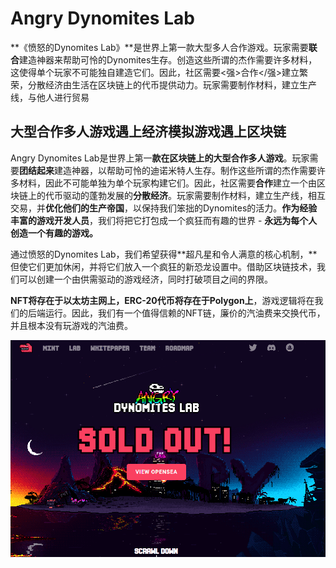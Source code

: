 # Angry Dynomites Lab



**《愤怒的Dynomites Lab》**是世界上第一款大型多人合作游戏。玩家需要<strong>联合</strong>建造神器来帮助可怜的Dynomites生存。创造这些所谓的杰作需要许多材料，这使得单个玩家不可能独自建造它们。因此，社区需要<强>合作</强>建立繁荣，分散经济由生活在区块链上的代币提供动力。玩家需要制作材料，建立生产线，与他人进行贸易

## 大型合作多人游戏**遇上**经济模拟游戏**遇上**区块链

Angry Dynomites Lab是世界上第一**款在区块链上的大型合作多人游戏**。玩家需要**团结起来**建造神器，以帮助可怜的迪诺米特人生存。制作这些所谓的杰作需要许多材料，因此不可能单独为单个玩家构建它们。因此，社区需要**合作**建立一个由区块链上的代币驱动的蓬勃发展的**分散经济**。玩家需要制作材料，建立生产线，相互交易，并**优化他们的生产帝国**，以保持我们笨拙的Dynomites的活力。**作为经验丰富的游戏开发人员**，我们将把它打包成一个疯狂而有趣的世界 - **永远为每个人创造一个有趣的游戏。**

通过愤怒的Dynomites Lab，我们希望获得**超凡星和令人满意的核心机制，**但使它们更加休闲，并将它们放入一个疯狂的新恐龙设置中。借助区块链技术，我们可以创建一个由供需驱动的游戏经济，同时打破项目之间的界限。

**NFT将存在于以太坊主网上，ERC-20代币将存在于Polygon上**，游戏逻辑将在我们的后端运行。因此，我们有一个值得信赖的NFT链，廉价的汽油费来交换代币，并且根本没有玩游戏的汽油费。

![1](1.PNG)

